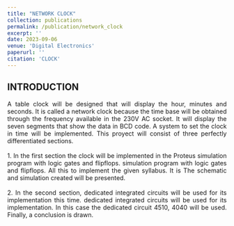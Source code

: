 ```yaml
---
title: "NETWORK CLOCK"
collection: publications
permalink: /publication/network_clock
excerpt: ''
date: 2023-09-06
venue: 'Digital Electronics'
paperurl: ''
citation: 'CLOCK'
---
```

## INTRODUCTION
<div style="text-align:justify"> A table clock will be designed that will display the hour, minutes and seconds. It is called a network clock because the time base will be obtained through the frequency available in the 230V AC socket. It will display the seven segments that show the data in BCD code. A system to set the clock in time will be implemented. This proyect will consist of three perfectly differentiated sections.</div>
<br>
    <div style="text-align:justify"> 1. In the first section the clock will be implemented in the Proteus simulation program with logic gates and flipflops.
simulation program with logic gates and flipflops. All this to implement the given syllabus. It is
The schematic and simulation created will be presented. </div> 
<br>
    <div style="text-align:justify"> 2. In the second section, dedicated integrated circuits will be used for its implementation this time.
dedicated integrated circuits will be used for its implementation. In this case the dedicated circuit 4510, 4040 will be used.
Finally, a conclusion is drawn. </div> 
<br>
